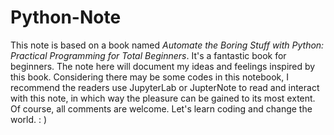 # Python-Note
This note is based on a book named *Automate the Boring Stuff with Python: Practical Programming for Total Beginners*. It's a fantastic book for beginners. 
The note here will document my ideas and feelings inspired by this book. 
Considering there may be some codes in this notebook, I recommend the readers use JupyterLab or JupterNote to read and interact with this note, in which way the pleasure can be gained to its most extent. 
Of course, all comments are welcome. Let's learn coding and change the world. : )
